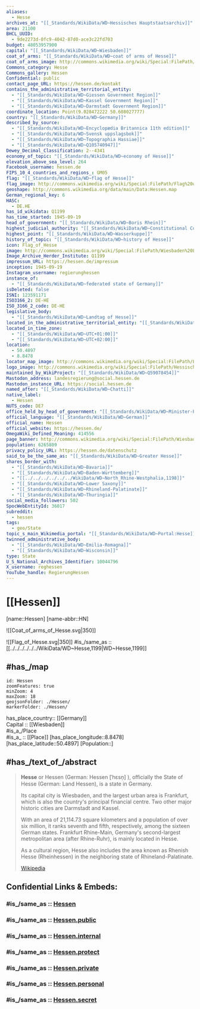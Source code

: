 ```yaml
---
aliases:
  - Hesse
archives_at: "[[_Standards/WikiData/WD~Hessisches Hauptstaatsarchiv]]"
area: 21100
BHCL_UUID:
  - 9de2273d-0fc9-4042-87d0-ace3c22fd703
budget: 48053957900
capital: "[[_Standards/WikiData/WD~Wiesbaden]]"
coat_of_arms: "[[_Standards/WikiData/WD~coat of arms of Hesse]]"
coat_of_arms_image: http://commons.wikimedia.org/wiki/Special:FilePath/Coat%20of%20arms%20of%20Hesse.svg
Commons_category: Hesse
Commons_gallery: Hessen
Confidential: public
contact_page_URL: https://hessen.de/kontakt
contains_the_administrative_territorial_entity:
  - "[[_Standards/WikiData/WD~Giessen Government Region]]"
  - "[[_Standards/WikiData/WD~Kassel Government Region]]"
  - "[[_Standards/WikiData/WD~Darmstadt Government Region]]"
coordinate_location: Point(9.028472222 50.608027777)
country: "[[_Standards/WikiData/WD~Germany]]"
described_by_source:
  - "[[_Standards/WikiData/WD~Encyclopædia Britannica 11th edition]]"
  - "[[_Standards/WikiData/WD~Svensk uppslagsbok]]"
  - "[[_Standards/WikiData/WD~Topographia Hassiae]]"
  - "[[_Standards/WikiData/WD~Q105740947]]"
Dewey_Decimal_Classification: 2--4341
economy_of_topic: "[[_Standards/WikiData/WD~economy of Hesse]]"
elevation_above_sea_level: 264
Facebook_username: hessen.de
FIPS_10_4_countries_and_regions_: GM05
flag: "[[_Standards/WikiData/WD~flag of Hesse]]"
flag_image: http://commons.wikimedia.org/wiki/Special:FilePath/Flag%20of%20Hesse.svg
geoshape: http://commons.wikimedia.org/data/main/Data:Hessen.map
German_regional_key: 6
HASC:
  - DE.HE
has_id_wikidata: Q1199
has_time_started: 1945-09-19
head_of_government: "[[_Standards/WikiData/WD~Boris Rhein]]"
highest_judicial_authority: "[[_Standards/WikiData/WD~Constitutional Court of the State of Hesse]]"
highest_point: "[[_Standards/WikiData/WD~Wasserkuppe]]"
history_of_topic: "[[_Standards/WikiData/WD~history of Hesse]]"
icon: Flag_of_Hesse
image: http://commons.wikimedia.org/wiki/Special:FilePath/Wiesbaden%20Landtag%20Hessen%20im%20Stadtschlo%C3%9F%20Wiesbaden%20am%20Schlo%C3%9Fplatz%20-%20Foto%20Wolfgang%20Pehlemann%20Wiesbaden%20DSCN1417.jpg
Image_Archive_Herder_Institute: Q1199
impressum_URL: https://hessen.de/impressum
inception: 1945-09-19
Instagram_username: regierunghessen
instance_of:
  - "[[_Standards/WikiData/WD~federated state of Germany]]"
isDeleted: false
ISNI: 123591171
ISO3166_2: DE-HE
ISO_3166_2_code: DE-HE
legislative_body:
  - "[[_Standards/WikiData/WD~Landtag of Hesse]]"
located_in_the_administrative_territorial_entity: "[[_Standards/WikiData/WD~Germany]]"
located_in_time_zone:
  - "[[_Standards/WikiData/WD~UTC+01:00]]"
  - "[[_Standards/WikiData/WD~UTC+02:00]]"
location:
  - 50.4897
  - 8.8478
locator_map_image: http://commons.wikimedia.org/wiki/Special:FilePath/Locator%20map%20Hesse%20in%20Germany.svg
logo_image: http://commons.wikimedia.org/wiki/Special:FilePath/Hessische%20Landesregierung.svg
maintained_by_WikiProject: "[[_Standards/WikiData/WD~Q59078454]]"
Mastodon_address: landesregierung@social.hessen.de
Mastodon_instance_URL: https://social.hessen.de
named_after: "[[_Standards/WikiData/WD~Chatti]]"
native_label:
  - Hessen
NUTS_code: DE7
office_held_by_head_of_government: "[[_Standards/WikiData/WD~Minister-President of Hesse]]"
official_language: "[[_Standards/WikiData/WD~German]]"
official_name: Hessen
official_website: https://hessen.de/
OmegaWiki_Defined_Meaning: 414556
page_banner: http://commons.wikimedia.org/wiki/Special:FilePath/Wiesbaden%20banner%20Bowling-Green%20Panorama%20Nacht.jpg
population: 6265809
privacy_policy_URL: https://hessen.de/datenschutz
said_to_be_the_same_as: "[[_Standards/WikiData/WD~Greater Hesse]]"
shares_border_with:
  - "[[_Standards/WikiData/WD~Bavaria]]"
  - "[[_Standards/WikiData/WD~Baden-Württemberg]]"
  - "[[../../../../../../WikiData/WD~North_Rhine-Westphalia,1198]]"
  - "[[_Standards/WikiData/WD~Lower Saxony]]"
  - "[[_Standards/WikiData/WD~Rhineland-Palatinate]]"
  - "[[_Standards/WikiData/WD~Thuringia]]"
social_media_followers: 502
SpocWebEntityId: 36017
subreddit:
  - hessen
tags:
  - geo/State
topic_s_main_Wikimedia_portal: "[[_Standards/WikiData/WD~Portal:Hesse]]"
twinned_administrative_body:
  - "[[_Standards/WikiData/WD~Emilia-Romagna]]"
  - "[[_Standards/WikiData/WD~Wisconsin]]"
type: State
U_S_National_Archives_Identifier: 10044796
X_username: reghessen
YouTube_handle: RegierungHessen
---
```


# [[Hessen]] 

[name::Hessen] 
[name-abbr::HN] 

![[Coat_of_arms_of_Hesse.svg|350]] 

![[Flag_of_Hesse.svg|350]] 
#is_/same_as :: [[../../../../../../WikiData/WD~Hesse,1199|WD~Hesse,1199]] 

## #has_/map  

```leaflet
id: Hessen
zoomFeatures: true 
minZoom: 4 
maxZoom: 18
geojsonFolder: ./Hessen/
markerFolder: ./Hessen/
```

has_place_country:: [[Germany]]  
Capital :: [[Wiesbaden]]  
#is_a_/Place  
#is_a_ :: [[Place]] 
[has_place_longitude::8.8478] 
[has_place_latitude::50.4897] 
[Population::] 

## #has_/text_of_/abstract 

> **Hesse** or Hessen (German: Hessen [ˈhɛsn̩] ), officially the State of Hesse (German: Land Hessen), 
> is a state in Germany. 
> 
> Its capital city is Wiesbaden, and the largest urban area is Frankfurt, 
> which is also the country's principal financial centre. 
> Two other major historic cities are Darmstadt and Kassel. 
> 
> With an area of 21,114.73 square kilometers and a population of over six million, 
> it ranks seventh and fifth, respectively, among the sixteen German states. 
> Frankfurt Rhine-Main, Germany's second-largest metropolitan area (after Rhine-Ruhr), 
> is mainly located in Hesse.
>
> As a cultural region, Hesse also includes the area known as Rhenish Hesse (Rheinhessen) 
> in the neighboring state of Rhineland-Palatinate.
>
> [Wikipedia](https://en.wikipedia.org/wiki/Hesse) 


## Confidential Links & Embeds: 

### #is_/same_as :: [Hessen](/_Standards/Earth/Continent/Europe/Europe~Central/Germany/Germany~West/Hessen.md) 

### #is_/same_as :: [Hessen.public](/_public/Earth/Continent/Europe/Europe~Central/Germany/Germany~West/Hessen.public.md) 

### #is_/same_as :: [Hessen.internal](/_internal/Earth/Continent/Europe/Europe~Central/Germany/Germany~West/Hessen.internal.md) 

### #is_/same_as :: [Hessen.protect](/_protect/Earth/Continent/Europe/Europe~Central/Germany/Germany~West/Hessen.protect.md) 

### #is_/same_as :: [Hessen.private](/_private/Earth/Continent/Europe/Europe~Central/Germany/Germany~West/Hessen.private.md) 

### #is_/same_as :: [Hessen.personal](/_personal/Earth/Continent/Europe/Europe~Central/Germany/Germany~West/Hessen.personal.md) 

### #is_/same_as :: [Hessen.secret](/_secret/Earth/Continent/Europe/Europe~Central/Germany/Germany~West/Hessen.secret.md)

